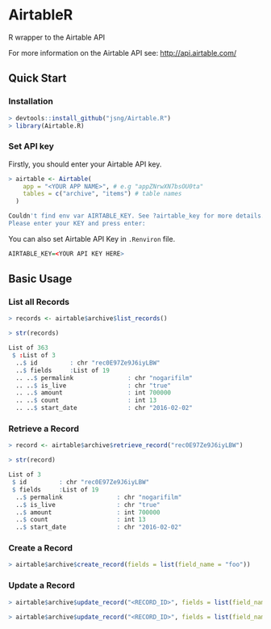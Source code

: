 # AirtableR
R wrapper to the Airtable API 

For more information on the Airtable API see: http://api.airtable.com/

## Quick Start

### Installation
```r
> devtools::install_github("jsng/Airtable.R")
> library(Airtable.R)
```

### Set API key
Firstly, you should enter your Airtable API key.
```r
> airtable <- Airtable(
    app = "<YOUR APP NAME>", # e.g "appZNrwXN7bsOU0ta"
    tables = c("archive", "items") # table names
  )
```
```r
Couldn't find env var AIRTABLE_KEY. See ?airtable_key for more details.
Please enter your KEY and press enter:
```

You can also set Airtable API Key in `.Renviron` file.
```r
AIRTABLE_KEY=<YOUR API KEY HERE>
```

## Basic Usage
### List all Records
```r
> records <- airtable$archive$list_records()
```

```r
> str(records)

List of 363
 $ :List of 3
  ..$ id         : chr "rec0E97Ze9J6iyLBW"
  ..$ fields     :List of 19
  .. ..$ permalink               : chr "nogarifilm"
  .. ..$ is_live                 : chr "true"
  .. ..$ amount                  : int 700000
  .. ..$ count                   : int 13
  .. ..$ start_date              : chr "2016-02-02"
```

### Retrieve a Record
```r
> record <- airtable$archive$retrieve_record("rec0E97Ze9J6iyLBW")
```

```r
> str(record)

List of 3
 $ id         : chr "rec0E97Ze9J6iyLBW"
 $ fields     :List of 19
  ..$ permalink               : chr "nogarifilm"
  ..$ is_live                 : chr "true"
  ..$ amount                  : int 700000
  ..$ count                   : int 13
  ..$ start_date              : chr "2016-02-02"

```

### Create a Record
```r
> airtable$archive$create_record(fields = list(field_name = "foo"))
```

### Update a Record
```r
> airtable$archive$update_record("<RECORD_ID>", fields = list(field_name = "bar"))
```

```r
> airtable$archive$update_record("<RECORD_ID>", fields = list(field_name = "foobar"), method = "put")
```
